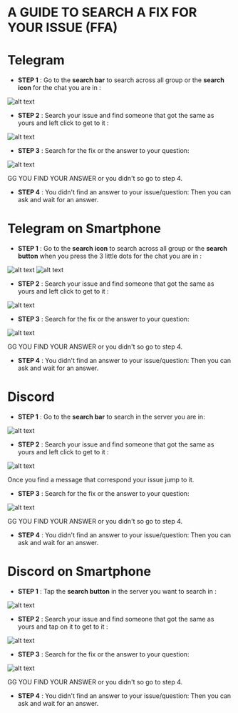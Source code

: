 
# A GUIDE TO SEARCH A FIX FOR YOUR ISSUE (FFA)

# Telegram
 - **STEP 1** :
Go to the **search bar** to search across all group or the **search icon** for the chat you are in :

![alt text](https://img001.prntscr.com/file/img001/CwjpKjSwQP6v42SLR5TVtw.png)
- **STEP 2** :
Search your issue and find someone that got the same as yours and left click to get to it :

![alt text](https://img001.prntscr.com/file/img001/vReziflnSOyVOGStGceeUg.png)

- **STEP 3** :
Search for the fix or the answer to your question:

![alt text](https://img001.prntscr.com/file/img001/gYt4uA5kSOuFFHJkFynZbA.png)

GG YOU FIND YOUR ANSWER or you didn't so go to step 4.

- **STEP 4** :
You didn't find an answer to your issue/question:
Then you can ask and wait for an answer.

# Telegram on Smartphone
 - **STEP 1** :
Go to the **search icon** to search across all group or the **search button** when you press the 3 little dots for the chat you are in :

![alt text](https://img001.prntscr.com/file/img001/spyuak9HRB6m1v9w4AnYMA.png)
![alt text](https://img001.prntscr.com/file/img001/ymyuoldrSDGtzrBmibkWiA.png)

- **STEP 2** :
Search your issue and find someone that got the same as yours and left click to get to it :

![alt text](https://img001.prntscr.com/file/img001/8sfI2QUhRM6qTqAKQkpfXg.png)

- **STEP 3** :
Search for the fix or the answer to your question:

![alt text](https://img001.prntscr.com/file/img001/j61ZkLlyTjSxoGEEQd7GwA.png)

GG YOU FIND YOUR ANSWER or you didn't so go to step 4.

- **STEP 4** :
You didn't find an answer to your issue/question:
Then you can ask and wait for an answer.

# Discord 
- **STEP 1** :
Go to the **search bar** to search in the server you are in:

![alt text](https://img001.prntscr.com/file/img001/eNqkQzhcSfGeMXFFp7aP9w.png)

- **STEP 2** :
Search your issue and find someone that got the same as yours and left click to get to it :

![alt text](https://img001.prntscr.com/file/img001/KOHJ88x_RkSn2xTQn8Tcdg.png)

Once you find a message that correspond your issue jump to it.

- **STEP 3** :
Search for the fix or the answer to your question:

![alt text](https://img001.prntscr.com/file/img001/TVEZmdhbRt6EMrizL5bhSw.png)

GG YOU FIND YOUR ANSWER or you didn't so go to step 4.

- **STEP 4** :
You didn't find an answer to your issue/question:
Then you can ask and wait for an answer.

# Discord on Smartphone
 - **STEP 1** :
Tap the **search button** in the server you want to search in :

![alt text](https://img001.prntscr.com/file/img001/IqWmvRohQRWN8q76WbTqdQ.png)

- **STEP 2** :
Search your issue and find someone that got the same as yours and tap on it to get to it :

![alt text](https://img001.prntscr.com/file/img001/N1bv8cXySHy7GpV4nOgCyA.png)


- **STEP 3** :
Search for the fix or the answer to your question:

![alt text](https://img001.prntscr.com/file/img001/4z0jOZzxRRWcaPe7_JplGw.png)

GG YOU FIND YOUR ANSWER or you didn't so go to step 4.

- **STEP 4** :
You didn't find an answer to your issue/question:
Then you can ask and wait for an answer.
